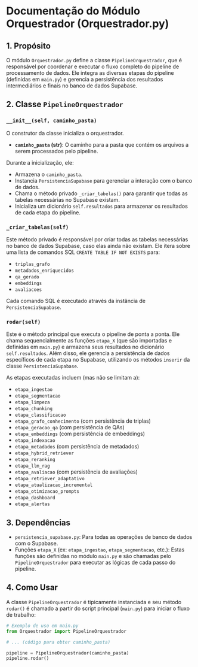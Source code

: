 # Documentação do Módulo Orquestrador (Orquestrador.py)

## 1. Propósito

O módulo `Orquestrador.py` define a classe `PipelineOrquestrador`, que é responsável por coordenar e executar o fluxo completo do pipeline de processamento de dados. Ele integra as diversas etapas do pipeline (definidas em `main.py`) e gerencia a persistência dos resultados intermediários e finais no banco de dados Supabase.

## 2. Classe `PipelineOrquestrador`

### `__init__(self, caminho_pasta)`

O construtor da classe inicializa o orquestrador.

*   **`caminho_pasta` (str)**: O caminho para a pasta que contém os arquivos a serem processados pelo pipeline.

Durante a inicialização, ele:
*   Armazena o `caminho_pasta`.
*   Instancia `PersistenciaSupabase` para gerenciar a interação com o banco de dados.
*   Chama o método privado `_criar_tabelas()` para garantir que todas as tabelas necessárias no Supabase existam.
*   Inicializa um dicionário `self.resultados` para armazenar os resultados de cada etapa do pipeline.

### `_criar_tabelas(self)`

Este método privado é responsável por criar todas as tabelas necessárias no banco de dados Supabase, caso elas ainda não existam. Ele itera sobre uma lista de comandos SQL `CREATE TABLE IF NOT EXISTS` para:

*   `triplas_grafo`
*   `metadados_enriquecidos`
*   `qa_gerado`
*   `embeddings`
*   `avaliacoes`

Cada comando SQL é executado através da instância de `PersistenciaSupabase`.

### `rodar(self)`

Este é o método principal que executa o pipeline de ponta a ponta. Ele chama sequencialmente as funções `etapa_X` (que são importadas e definidas em `main.py`) e armazena seus resultados no dicionário `self.resultados`. Além disso, ele gerencia a persistência de dados específicos de cada etapa no Supabase, utilizando os métodos `inserir` da classe `PersistenciaSupabase`.

As etapas executadas incluem (mas não se limitam a):

*   `etapa_ingestao`
*   `etapa_segmentacao`
*   `etapa_limpeza`
*   `etapa_chunking`
*   `etapa_classificacao`
*   `etapa_grafo_conhecimento` (com persistência de triplas)
*   `etapa_geracao_qa` (com persistência de QAs)
*   `etapa_embeddings` (com persistência de embeddings)
*   `etapa_indexacao`
*   `etapa_metadados` (com persistência de metadados)
*   `etapa_hybrid_retriever`
*   `etapa_reranking`
*   `etapa_llm_rag`
*   `etapa_avaliacao` (com persistência de avaliações)
*   `etapa_retriever_adaptativo`
*   `etapa_atualizacao_incremental`
*   `etapa_otimizacao_prompts`
*   `etapa_dashboard`
*   `etapa_alertas`

## 3. Dependências

*   `persistencia_supabase.py`: Para todas as operações de banco de dados com o Supabase.
*   Funções `etapa_X` (ex: `etapa_ingestao`, `etapa_segmentacao`, etc.): Estas funções são definidas no módulo `main.py` e são chamadas pelo `PipelineOrquestrador` para executar as lógicas de cada passo do pipeline.

## 4. Como Usar

A classe `PipelineOrquestrador` é tipicamente instanciada e seu método `rodar()` é chamado a partir do script principal (`main.py`) para iniciar o fluxo de trabalho:

```python
# Exemplo de uso em main.py
from Orquestrador import PipelineOrquestrador

# ... (código para obter caminho_pasta)

pipeline = PipelineOrquestrador(caminho_pasta)
pipeline.rodar()
```